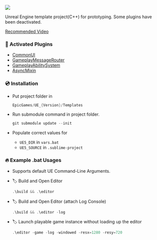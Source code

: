 [![](https://img.shields.io/badge/UE%20Version:-5.4-orange?logo=unrealengine)][1]

Unreal Engine template project(C++) for prototyping. Some plugins have been deactivated.

[Recommended Video][2]

### 🔨 Activated Plugins

- [CommonUI][3]
- [GameplayMessageRouter][4]
- [GameplayAbilitySystem][5]
- [AsyncMixin][6]

### 💿 Installation

- Put project folder in

  ```powershell
  EpicGames/UE_{Version}/Templates
  ```

- Run submodule command in project folder.

  ```powershell
  git submodule update --init
  ```

- Populate correct values for
  - `UE5_DIR` in `vars.bat`
  - `UE5_SOURCE` in `.sublime-project`

### 🔥 Example .bat Usages

- Supports default UE Command-Line Arguments.

- 🏷️ Build and Open Editor

  ```powershell
  .\build && .\editor
  ```

- 🏷️ Build and Open Editor (attach Log Console)

  ```powershell
  .\build && .\editor -log
  ```

- 🏷️ Launch playable game instance without loading up the editor

  ```powershell
  .\editor -game -log -windowed -resx=1280 -resy=720
  ```

[1]: https://www.unrealengine.com/en-US/download
[2]: https://www.youtube.com/watch?v=94FvzO1HVzY
[3]: https://docs.unrealengine.com/5.3/en-US/common-ui-plugin-for-advanced-user-interfaces-in-unreal-engine/
[4]: https://github.com/kovanci/GameplayMessageRouter
[5]: https://dev.epicgames.com/documentation/en-us/unreal-engine/gameplay-ability-system-for-unreal-engine?application_version=5.3
[6]: https://github.com/kovanci/AsyncMixin
